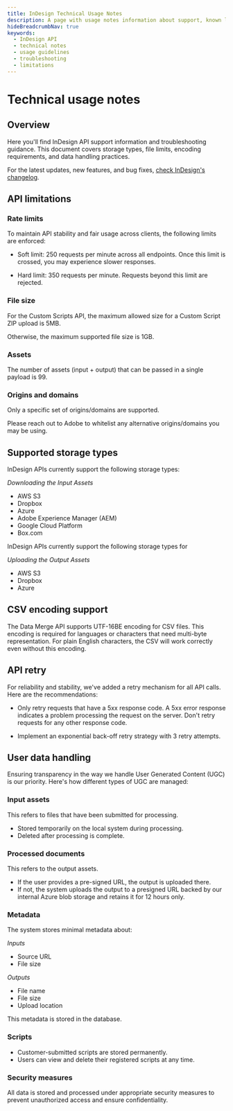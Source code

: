 ```yaml
---
title: InDesign Technical Usage Notes
description: A page with usage notes information about support, known limitations, and troubleshooting for InDesign APIs.
hideBreadcrumbNav: true
keywords:
  - InDesign API
  - technical notes
  - usage guidelines
  - troubleshooting
  - limitations
---
```


# Technical usage notes

## Overview

Here you'll find InDesign API support information and troubleshooting guidance. This document covers storage types, file limits, encoding requirements, and data handling practices.

For the latest updates, new features, and bug fixes, [check InDesign's changelog][1].

## API limitations

### Rate limits

To maintain API stability and fair usage across clients, the following limits are enforced:

- Soft limit: 250 requests per minute across all endpoints. Once this limit is crossed, you may experience slower responses.

- Hard limit: 350 requests per minute. Requests beyond this limit are rejected.

### File size

For the Custom Scripts API, the maximum allowed size for a Custom Script ZIP upload is 5MB.

Otherwise, the maximum supported file size is 1GB.

### Assets

The number of assets (input + output) that can be passed in a single payload is 99.

### Origins and domains

Only a specific set of origins/domains are supported.

Please reach out to Adobe to whitelist any alternative origins/domains you may be using.

## Supported storage types

InDesign APIs currently support the following storage types: 

*Downloading the Input Assets*

- AWS S3
- Dropbox
- Azure
- Adobe Experience Manager (AEM)
- Google Cloud Platform
- Box.com


InDesign APIs currently support the following storage types for 

*Uploading the Output Assets*

- AWS S3
- Dropbox
- Azure

## CSV encoding support

The Data Merge API supports UTF-16BE encoding for CSV files. This encoding is required for languages or characters that need multi-byte representation. For plain English characters, the CSV will work correctly even without this encoding.

## API retry

For reliability and stability, we've added a retry mechanism for all API calls. Here are the recommendations:

- Only retry requests that have a 5xx response code. A 5xx error response indicates a problem processing the request on the server. Don't retry requests for any other response code.

- Implement an exponential back-off retry strategy with 3 retry attempts.

## User data handling

Ensuring transparency in the way we handle User Generated Content (UGC) is our priority. Here's how different types of UGC are managed:

### Input assets

This refers to files that have been submitted for processing.

- Stored temporarily on the local system during processing.
- Deleted after processing is complete.

### Processed documents

This refers to the output assets.

- If the user provides a pre-signed URL, the output is uploaded there.
- If not, the system uploads the output to a presigned URL backed by our internal Azure blob storage and retains it for 12 hours only.

### Metadata

The system stores minimal metadata about:

*Inputs*

- Source URL
- File size

*Outputs*

- File name
- File size
- Upload location

This metadata is stored in the database.

### Scripts

- Customer-submitted scripts are stored permanently.
- Users can view and delete their registered scripts at any time.

### Security measures

All data is stored and processed under appropriate security measures to prevent unauthorized access and ensure confidentiality.

<!-- Links -->
[1]: ../../changelog/index.md
